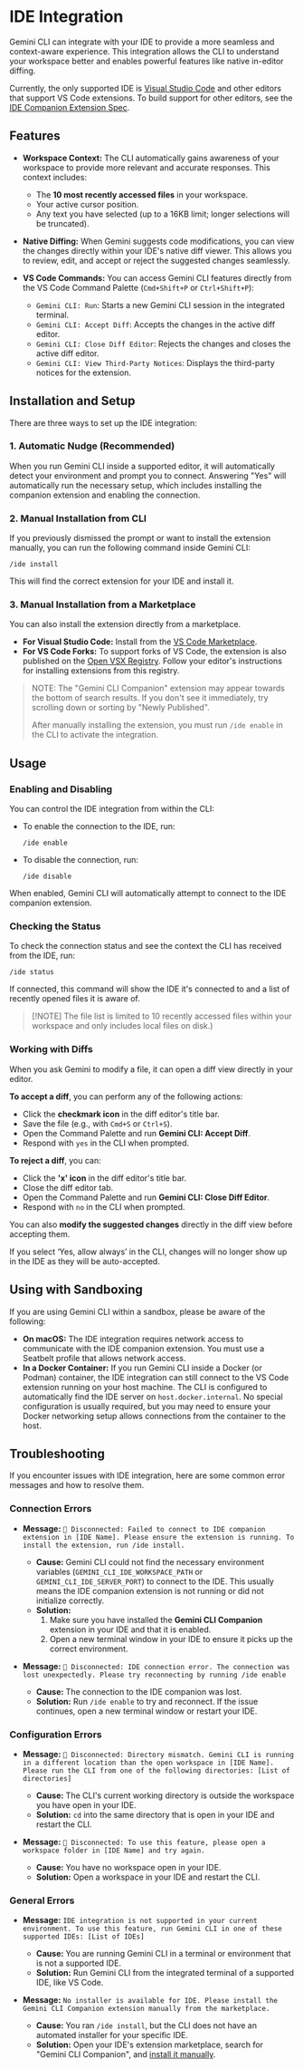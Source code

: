 # IDE Integration

Gemini CLI can integrate with your IDE to provide a more seamless and
context-aware experience. This integration allows the CLI to understand your
workspace better and enables powerful features like native in-editor diffing.

Currently, the only supported IDE is
[Visual Studio Code](https://code.visualstudio.com/) and other editors that
support VS Code extensions. To build support for other editors, see the
[IDE Companion Extension Spec](./ide-companion-spec.md).

## Features

- **Workspace Context:** The CLI automatically gains awareness of your workspace
  to provide more relevant and accurate responses. This context includes:
  - The **10 most recently accessed files** in your workspace.
  - Your active cursor position.
  - Any text you have selected (up to a 16KB limit; longer selections will be
    truncated).

- **Native Diffing:** When Gemini suggests code modifications, you can view the
  changes directly within your IDE's native diff viewer. This allows you to
  review, edit, and accept or reject the suggested changes seamlessly.

- **VS Code Commands:** You can access Gemini CLI features directly from the VS
  Code Command Palette (`Cmd+Shift+P` or `Ctrl+Shift+P`):
  - `Gemini CLI: Run`: Starts a new Gemini CLI session in the integrated
    terminal.
  - `Gemini CLI: Accept Diff`: Accepts the changes in the active diff editor.
  - `Gemini CLI: Close Diff Editor`: Rejects the changes and closes the active
    diff editor.
  - `Gemini CLI: View Third-Party Notices`: Displays the third-party notices for
    the extension.

## Installation and Setup

There are three ways to set up the IDE integration:

### 1. Automatic Nudge (Recommended)

When you run Gemini CLI inside a supported editor, it will automatically detect
your environment and prompt you to connect. Answering "Yes" will automatically
run the necessary setup, which includes installing the companion extension and
enabling the connection.

### 2. Manual Installation from CLI

If you previously dismissed the prompt or want to install the extension
manually, you can run the following command inside Gemini CLI:

```
/ide install
```

This will find the correct extension for your IDE and install it.

### 3. Manual Installation from a Marketplace

You can also install the extension directly from a marketplace.

- **For Visual Studio Code:** Install from the
  [VS Code Marketplace](https://marketplace.visualstudio.com/items?itemName=google.gemini-cli-vscode-ide-companion).
- **For VS Code Forks:** To support forks of VS Code, the extension is also
  published on the
  [Open VSX Registry](https://open-vsx.org/extension/google/gemini-cli-vscode-ide-companion).
  Follow your editor's instructions for installing extensions from this
  registry.

> NOTE: The "Gemini CLI Companion" extension may appear towards the bottom of
> search results. If you don't see it immediately, try scrolling down or sorting
> by "Newly Published".
>
> After manually installing the extension, you must run `/ide enable` in the CLI
> to activate the integration.

## Usage

### Enabling and Disabling

You can control the IDE integration from within the CLI:

- To enable the connection to the IDE, run:
  ```
  /ide enable
  ```
- To disable the connection, run:
  ```
  /ide disable
  ```

When enabled, Gemini CLI will automatically attempt to connect to the IDE
companion extension.

### Checking the Status

To check the connection status and see the context the CLI has received from the
IDE, run:

```
/ide status
```

If connected, this command will show the IDE it's connected to and a list of
recently opened files it is aware of.

> [!NOTE] The file list is limited to 10 recently accessed files within your
> workspace and only includes local files on disk.)

### Working with Diffs

When you ask Gemini to modify a file, it can open a diff view directly in your
editor.

**To accept a diff**, you can perform any of the following actions:

- Click the **checkmark icon** in the diff editor's title bar.
- Save the file (e.g., with `Cmd+S` or `Ctrl+S`).
- Open the Command Palette and run **Gemini CLI: Accept Diff**.
- Respond with `yes` in the CLI when prompted.

**To reject a diff**, you can:

- Click the **'x' icon** in the diff editor's title bar.
- Close the diff editor tab.
- Open the Command Palette and run **Gemini CLI: Close Diff Editor**.
- Respond with `no` in the CLI when prompted.

You can also **modify the suggested changes** directly in the diff view before
accepting them.

If you select ‘Yes, allow always’ in the CLI, changes will no longer show up in
the IDE as they will be auto-accepted.

## Using with Sandboxing

If you are using Gemini CLI within a sandbox, please be aware of the following:

- **On macOS:** The IDE integration requires network access to communicate with
  the IDE companion extension. You must use a Seatbelt profile that allows
  network access.
- **In a Docker Container:** If you run Gemini CLI inside a Docker (or Podman)
  container, the IDE integration can still connect to the VS Code extension
  running on your host machine. The CLI is configured to automatically find the
  IDE server on `host.docker.internal`. No special configuration is usually
  required, but you may need to ensure your Docker networking setup allows
  connections from the container to the host.

## Troubleshooting

If you encounter issues with IDE integration, here are some common error
messages and how to resolve them.

### Connection Errors

- **Message:**
  `🔴 Disconnected: Failed to connect to IDE companion extension in [IDE Name]. Please ensure the extension is running. To install the extension, run /ide install.`
  - **Cause:** Gemini CLI could not find the necessary environment variables
    (`GEMINI_CLI_IDE_WORKSPACE_PATH` or `GEMINI_CLI_IDE_SERVER_PORT`) to connect
    to the IDE. This usually means the IDE companion extension is not running or
    did not initialize correctly.
  - **Solution:**
    1.  Make sure you have installed the **Gemini CLI Companion** extension in
        your IDE and that it is enabled.
    2.  Open a new terminal window in your IDE to ensure it picks up the correct
        environment.

- **Message:**
  `🔴 Disconnected: IDE connection error. The connection was lost unexpectedly. Please try reconnecting by running /ide enable`
  - **Cause:** The connection to the IDE companion was lost.
  - **Solution:** Run `/ide enable` to try and reconnect. If the issue
    continues, open a new terminal window or restart your IDE.

### Configuration Errors

- **Message:**
  `🔴 Disconnected: Directory mismatch. Gemini CLI is running in a different location than the open workspace in [IDE Name]. Please run the CLI from one of the following directories: [List of directories]`
  - **Cause:** The CLI's current working directory is outside the workspace you
    have open in your IDE.
  - **Solution:** `cd` into the same directory that is open in your IDE and
    restart the CLI.

- **Message:**
  `🔴 Disconnected: To use this feature, please open a workspace folder in [IDE Name] and try again.`
  - **Cause:** You have no workspace open in your IDE.
  - **Solution:** Open a workspace in your IDE and restart the CLI.

### General Errors

- **Message:**
  `IDE integration is not supported in your current environment. To use this feature, run Gemini CLI in one of these supported IDEs: [List of IDEs]`
  - **Cause:** You are running Gemini CLI in a terminal or environment that is
    not a supported IDE.
  - **Solution:** Run Gemini CLI from the integrated terminal of a supported
    IDE, like VS Code.

- **Message:**
  `No installer is available for IDE. Please install the Gemini CLI Companion extension manually from the marketplace.`
  - **Cause:** You ran `/ide install`, but the CLI does not have an automated
    installer for your specific IDE.
  - **Solution:** Open your IDE's extension marketplace, search for "Gemini CLI
    Companion", and
    [install it manually](#3-manual-installation-from-a-marketplace).
